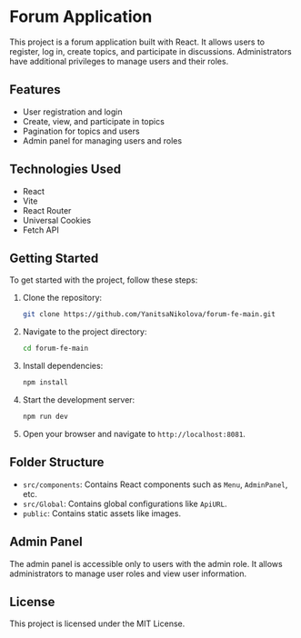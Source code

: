 # Forum Application

This project is a forum application built with React. It allows users to register, log in, create topics, and participate in discussions. Administrators have additional privileges to manage users and their roles.

## Features

- User registration and login
- Create, view, and participate in topics
- Pagination for topics and users
- Admin panel for managing users and roles

## Technologies Used

- React
- Vite
- React Router
- Universal Cookies
- Fetch API

## Getting Started

To get started with the project, follow these steps:

1. Clone the repository:
   ```sh
   git clone https://github.com/YanitsaNikolova/forum-fe-main.git
   ```

2. Navigate to the project directory:
   ```sh
   cd forum-fe-main
   ```

3. Install dependencies:
   ```sh
   npm install
   ```

4. Start the development server:
   ```sh
   npm run dev
   ```

5. Open your browser and navigate to `http://localhost:8081`.

## Folder Structure

- `src/components`: Contains React components such as `Menu`, `AdminPanel`, etc.
- `src/Global`: Contains global configurations like `ApiURL`.
- `public`: Contains static assets like images.

## Admin Panel

The admin panel is accessible only to users with the admin role. It allows administrators to manage user roles and view user information.

## License

This project is licensed under the MIT License.
